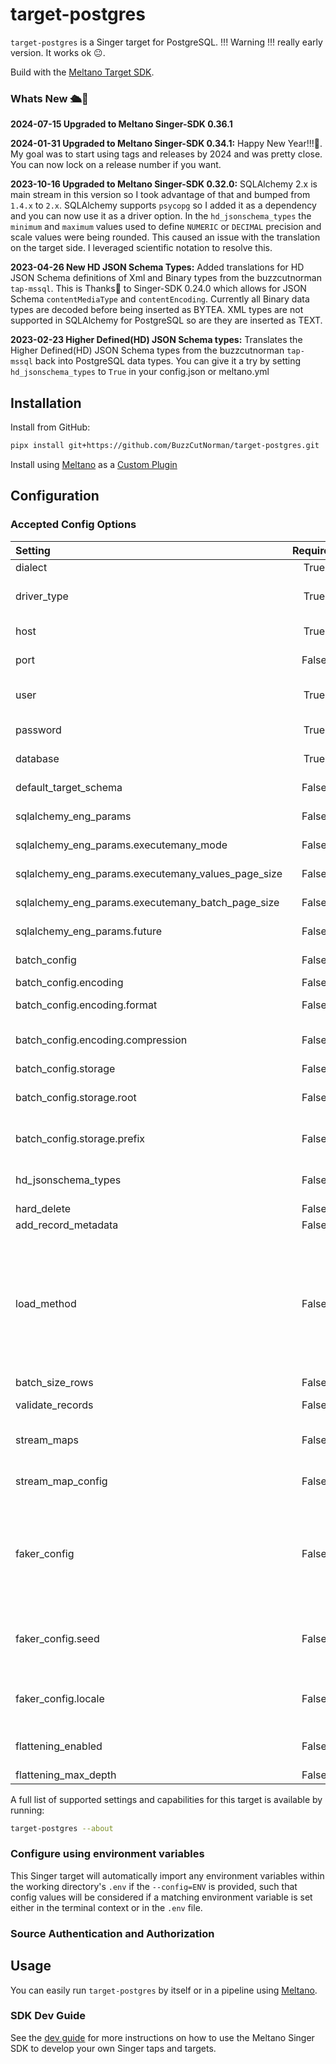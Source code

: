 # target-postgres

`target-postgres` is a Singer target for PostgreSQL. !!! Warning !!! really early version.  It works ok 😐. 

Build with the [Meltano Target SDK](https://sdk.meltano.com).
### Whats New 🛳️🎉
**2024-07-15 Upgraded to Meltano Singer-SDK 0.36.1**

**2024-01-31 Upgraded to Meltano Singer-SDK 0.34.1:** Happy New Year!!!🎉.  My goal was to start using tags and releases by 2024 and was pretty close.  You can now lock on a release number if you want. 

**2023-10-16 Upgraded to Meltano Singer-SDK 0.32.0:** SQLAlchemy 2.x is main stream in this version so I took advantage of that and bumped from `1.4.x` to `2.x`.  SQLAlchemy supports `psycopg` so I added it as a dependency and you can now use it as a driver option. In the `hd_jsonschema_types` the `minimum` and `maximum` values used to define `NUMERIC` or `DECIMAL` precision and scale values were being rounded.  This caused an issue with the translation on the target side.  I leveraged scientific notation to resolve this.

**2023-04-26 New HD JSON Schema Types:**  Added translations for HD JSON Schema definitions of Xml and Binary types from the buzzcutnorman `tap-mssql`.  This is Thanks🙏 to Singer-SDK 0.24.0 which allows for JSON Schema `contentMediaType` and `contentEncoding`.  Currently all Binary data types are decoded before being inserted as BYTEA.  XML types are not supported in SQLAlchemy for PostgreSQL so are they are inserted as TEXT.

**2023-02-23 Higher Defined(HD) JSON Schema types:**  Translates the Higher Defined(HD) JSON Schema types from the buzzcutnorman `tap-mssql` back into PostgreSQL data types.  You can give it a try by setting `hd_jsonschema_types` to `True` in your config.json or meltano.yml

## Installation
Install from GitHub:

```bash
pipx install git+https://github.com/BuzzCutNorman/target-postgres.git
```

Install using [Meltano](https://www.meltano.com) as a [Custom Plugin](https://docs.meltano.com/guide/plugin-management#custom-plugins)


## Configuration

### Accepted Config Options

<!--
Developer TODO: Provide a list of config options accepted by the target.

This section can be created by copy-pasting the CLI output from:

```
target-postgres --about --format=markdown
```
-->
| Setting | Required | Default | Description |
|:--------|:--------:|:-------:|:------------|
| dialect | True     | postgresql | The Dialect of SQLAlchamey |
| driver_type | True     | psycopg | The Python Driver you<BR/>will be using to connect<BR/>to the SQL server |
| host | True     | None    | The FQDN of the Host serving<BR/>out the SQL Instance |
| port | False    | None    | The port on which SQL<BR/>awaiting connection |
| user | True     | None    | The User Account who has<BR/>been granted access to the<BR/>SQL Server |
| password | True     | None    | The Password for the<BR/>User account |
| database | True     | None    | The Default database for<BR/>this connection |
| default_target_schema | False    | None    | The Default schema to<BR/>place all streams |
| sqlalchemy_eng_params | False    | None    | SQLAlchemy Engine Paramaters:<BR/>executemany_mode, future |
| sqlalchemy_eng_params.executemany_mode | False    | None    | Executemany Mode:<BR/>values_plus_batch, |
| sqlalchemy_eng_params.executemany_values_page_size | False    | None    | Executemany Values Page Size:<BR/>Number:, |
| sqlalchemy_eng_params.executemany_batch_page_size | False    | None    | Executemany Batch Page Size:<BR/>Number:, |
| sqlalchemy_eng_params.future | False    | None    | Run the engine in 2.0 mode:<BR/>True, False |
| batch_config | False    | None    | Optional Batch Message<BR/>configuration |
| batch_config.encoding | False    | None    |             |
| batch_config.encoding.format | False    | None    | Currently the only format<BR/>is jsonl |
| batch_config.encoding.compression | False    | None    | Currently the only<BR/>compression option<BR/>is gzip |
| batch_config.storage | False    | None    |             |
| batch_config.storage.root | False    | None    | The directory you want<BR/>batch messages to be placed in<BR/>example: file://test/batches |
| batch_config.storage.prefix | False    | None    | What prefix you want your<BR/>messages to have<BR/>example: test-batch- |
| hd_jsonschema_types | False    |       False | Turn on translation of<BR/>Higher Defined(HD) JSON<BR/>Schema types to SQL Types |
| hard_delete | False    |       False | Hard delete records. |
| add_record_metadata | False    | None    | Add metadata to records. |
| load_method | False    | append-only | The method to use when<BR/>loading data into the <BR/>destination. `append-only`<BR/>will always write all input<BR/>records whether that records<BR/>already exists or not.<BR/>`upsert` will update existing<BR/>records and insert new records.<BR/>`overwrite` will delete all<BR/>existing records and insert<BR/>all input records. |
| batch_size_rows | False    | None    | Maximum number of rows in each batch. |
| validate_records | False    |       True | Whether to validate the<BR/>schema of the incoming streams. |
| stream_maps | False    | None    | Config object for stream<BR/>maps capability. For more<BR/>information check out [Stream Maps](https://sdk.meltano.com/en/latest/stream_maps.html). |
| stream_map_config | False    | None    | User-defined config values<BR/>to be used within<BR/>map expressions. |
| faker_config | False    | None    | Config for the [`Faker`](https://faker.readthedocs.io/en/master/)<BR/>instance variable `fake`<BR/>used within map expressions.<BR/>Only applicable if the<BR/>plugin specifies `faker` as<BR/>an addtional dependency<BR/>(through the `singer-sdk`<BR/>`faker` extra or directly). |
| faker_config.seed | False    | None    | Value to seed the Faker<BR/>generator for<BR/>deterministic output: https://faker.readthedocs.io/en/master/#seeding-the-generator |
| faker_config.locale | False    | None    | One or more LCID locale<BR/>strings to produce localized<BR/>output for: https://faker.readthedocs.io/en/master/#localization |
| flattening_enabled | False    | None    | 'True' to enable schema<BR/>flattening and automatically<BR/>expand nested properties. |
| flattening_max_depth | False    | None    | The max depth to flatten schemas. |

A full list of supported settings and capabilities for this
target is available by running:

```bash
target-postgres --about
```

### Configure using environment variables

This Singer target will automatically import any environment variables within the working directory's
`.env` if the `--config=ENV` is provided, such that config values will be considered if a matching
environment variable is set either in the terminal context or in the `.env` file.

### Source Authentication and Authorization

<!--
Developer TODO: If your target requires special access on the destination system, or any special authentication requirements, provide those here.
-->

## Usage

You can easily run `target-postgres` by itself or in a pipeline using [Meltano](https://meltano.com/).
<!--
### Executing the Target Directly

```bash
target-postgres --version
target-postgres --help
# Test using the "Carbon Intensity" sample:
tap-carbon-intensity | target-postgres --config /path/to/target-postgres-config.json
```

## Developer Resources

Follow these instructions to contribute to this project.

### Initialize your Development Environment

```bash
pipx install poetry
poetry install
```

### Create and Run Tests

Create tests within the `target_postgres/tests` subfolder and
  then run:

```bash
poetry run pytest
```

You can also test the `target-postgres` CLI interface directly using `poetry run`:

```bash
poetry run target-postgres --help
```

### Testing with [Meltano](https://meltano.com/)

_**Note:** This target will work in any Singer environment and does not require Meltano.
Examples here are for convenience and to streamline end-to-end orchestration scenarios._

<!--
Developer TODO:
Your project comes with a custom `meltano.yml` project file already created. Open the `meltano.yml` and follow any "TODO" items listed in
the file.
-->
<!--
Next, install Meltano (if you haven't already) and any needed plugins:

```bash
# Install meltano
pipx install meltano
# Initialize meltano within this directory
cd target-postgres
meltano install
```

Now you can test and orchestrate using Meltano:

```bash
# Test invocation:
meltano invoke target-postgres --version
# OR run a test `elt` pipeline with the Carbon Intensity sample tap:
meltano elt tap-carbon-intensity target-postgres
```
-->
### SDK Dev Guide

See the [dev guide](https://sdk.meltano.com/en/latest/dev_guide.html) for more instructions on how to use the Meltano Singer SDK to
develop your own Singer taps and targets.
